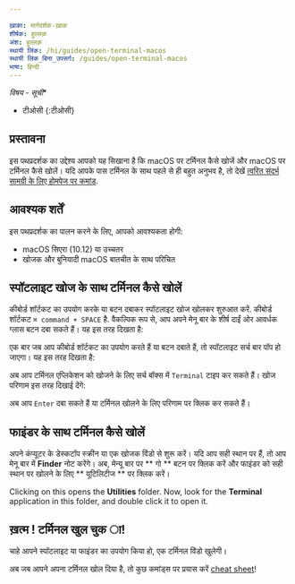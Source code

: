 ```yaml
---

ख़ाका: मार्गदर्शक-ख़ाक
शीर्षक: हुल्लक़
अंश: हुल्लक़
स्थायी लिंक: /hi/guides/open-terminal-macos
स्थायी लिंक_बिना_उपसर्ग: /guides/open-terminal-macos
भाषा: हिन्दी
---
```


*विषय - सूची**

* टीओसी
{:टीओसी}

## प्रस्तावना

इस पथप्रदर्शक का उद्देश्य आपको यह सिखाना है कि macOS पर टर्मिनल कैसे खोजें और macOS पर टर्मिनल कैसे खोलें। यदि आपके पास टर्मिनल के साथ पहले से ही बहुत अनुभव है, तो देखें [त्वरित संदर्भ सामग्री के लिए होमपेज पर कमांड](/).

## आवश्यक शर्तें

इस पथप्रदर्शक का पालन करने के लिए, आपको आवश्यकता होगी:

* macOS सिएरा (10.12) या उच्चतर
* खोजक और बुनियादी macOS बातचीत के साथ परिचित

## स्पॉटलाइट खोज के साथ टर्मिनल कैसे खोलें
कीबोर्ड शॉर्टकट का उपयोग करके या बटन दबाकर स्पॉटलाइट खोज खोलकर शुरुआत करें. कीबोर्ड शॉर्टकट `⌘ command + SPACE` है. वैकल्पिक रूप से, आप अपने मेनू बार के शीर्ष दाईं ओर आवर्धक ग्लास बटन दबा सकते हैं। यह इस तरह दिखता है:

<div class="center guideimages">
  <amp-img src="/assets/guides/open-terminal-macos/spotlight-button-en.png" width="90" height="70" alt="Spotlight search button" layout="fixed"></amp-img>
</div>

एक बार जब आप कीबोर्ड शॉर्टकट का उपयोग करते हैं या बटन दबाते हैं, तो स्पॉटलाइट सर्च बार पॉप हो जाएगा। यह इस तरह दिखता है:

<div class="center guideimages">
  <amp-img src="/assets/guides/open-terminal-macos/spotlight-search-en.png" width="680" height="56" alt="Spotlight search bar" layout="responsive"></amp-img>
</div>


अब आप टर्मिनल एप्लिकेशन को खोजने के लिए सर्च बॉक्स में `Terminal` टाइप कर सकते हैं। खोज परिणाम इस तरह दिखाई देंगे:

<div class="center guideimages">
  <amp-img src="/assets/guides/open-terminal-macos/spotlight-results-en.png" width="680" height="430" alt="Spotlight search results" layout="responsive"></amp-img>
</div>

अब आप `Enter` दबा सकते हैं या टर्मिनल खोलने के लिए परिणाम पर क्लिक कर सकते हैं।

## फाइंडर के साथ टर्मिनल कैसे खोलें

अपने कंप्यूटर के डेस्कटॉप स्क्रीन या एक खोजक विंडो से शुरू करें। यदि आप सही स्थान पर हैं, तो आप मेनू बार में **Finder** नोट करेंगे। अब, मेन्यू बार पर ** गो ** बटन पर क्लिक करें और फाइंडर को सही स्थान पर खोलने के लिए ** यूटिलिटीज ** पर क्लिक करें।

<div class="center guideimages">
  <amp-img src="/assets/guides/open-terminal-macos/go-menu-en.png" width="470" height="420" alt="Finder go menu open" layout="responsive"></amp-img>
</div>

Clicking on this opens the **Utilities** folder. Now, look for the **Terminal** application in this folder, and double click it to open it.

<div class="center guideimages">
  <amp-img src="/assets/guides/open-terminal-macos/finder-utilities-en.png" width="865" height="471" alt="Browse Utilities folder in Finder" layout="responsive"></amp-img>
</div>

## ख़त्म ! टर्मिनल खुल चुक ा!

चाहे आपने स्पॉटलाइट या फाइंडर का उपयोग किया हो, एक टर्मिनल विंडो खुलेगी।

<div class="center guideimages">
  <amp-img src="/assets/guides/open-terminal-macos/terminal-open-en.png" width="585" height="389" alt="An open terminal window" layout="responsive"></amp-img>
</div>

अब जब आपने अपना टर्मिनल खोल दिया है, तो कुछ कमांड्स पर प्रयास करें [cheat sheet](/#basic)!

